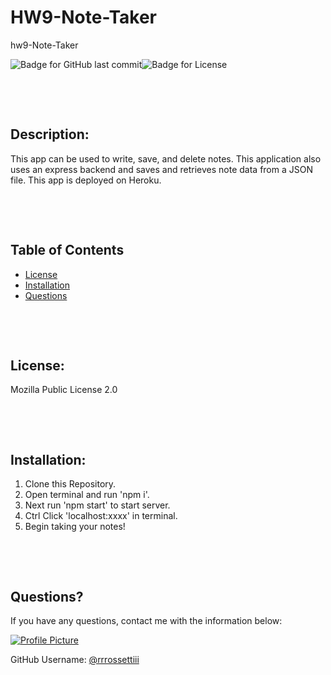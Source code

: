 # HW9-Note-Taker
  
hw9-Note-Taker
  
![Badge for GitHub last commit](https://img.shields.io/github/last-commit/rrrossettiii/hw9-Note-Taker?style=flat&logo=appveyor)![Badge for License](https://img.shields.io/github/license/rrrossettiii/hw9-Note-Taker?style=flat&logo=appveyor)
  
&nbsp;
 
&nbsp;

  
## Description:
  
This app can be used to write, save, and delete notes. This application also uses an express backend and saves and retrieves note data from a JSON file. This app is deployed on Heroku.
  
&nbsp;
 
&nbsp;

## Table of Contents 
* [License](#license)
* [Installation](#installation)
* [Questions](#questions)
  
&nbsp;
 
&nbsp;

## License: 
Mozilla Public License 2.0
  
&nbsp;
 
&nbsp;

## Installation: 
1.	Clone this Repository. 
2.	Open terminal and run 'npm i'. 
3.	Next run 'npm start' to start server. 
4.	Ctrl Click 'localhost:xxxx' in terminal. 
5.	Begin taking your notes!
    
&nbsp;
 
&nbsp;

## Questions?
  
If you have any questions, contact me with the information below:
  
[![Profile Picture](https://avatars2.githubusercontent.com/u/55607917?v=4)](https://api.github.com/users/rrrossettiii)
  
GitHub Username: [@rrrossettiii](https://api.github.com/users/rrrossettiii)